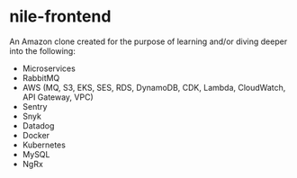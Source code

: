 # nile-frontend
An Amazon clone created for the purpose of learning and/or diving deeper into the following:
- Microservices
- RabbitMQ
- AWS (MQ, S3, EKS, SES, RDS, DynamoDB, CDK, Lambda, CloudWatch, API Gateway, VPC)
- Sentry
- Snyk
- Datadog
- Docker
- Kubernetes
- MySQL
- NgRx
